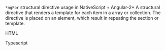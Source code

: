 `*ngFor` structural directive usage in NativeScript + Angular-2+ 
A structural directive that renders a template for each item in a array or collection. The directive is placed on an element, which result in repeating the section or template. 

HTML
<snippet id='ngfor-bind-items-html'/>

Typescript
<snippet id='ngfor-bind-items-code'/>
